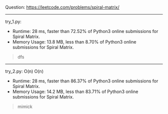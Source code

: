 Question: https://leetcode.com/problems/spiral-matrix/

---

try_1.py:
* Runtime: 28 ms, faster than 72.52% of Python3 online submissions for Spiral Matrix.
* Memory Usage: 13.8 MB, less than 8.70% of Python3 online submissions for Spiral Matrix.

> dfs

---

try_2.py: O(n) O(n)

* Runtime: 28 ms, faster than 86.37% of Python3 online submissions for Spiral Matrix.
* Memory Usage: 14.2 MB, less than 83.71% of Python3 online submissions for Spiral Matrix.

> mimick